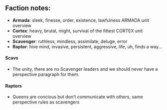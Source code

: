 ## Faction notes:
- **Armada**: sleek, finesse, order, existence, lawfulness ARMADA unit overview
- **Cortex**: heavy, brutal, might, survival of the fittest CORTEX unit overview
- **Scavenger**: ruthless, mindless, assimilate, deluge, error
- **Raptor**: hive mind, invasive, persistent, aggressive, life, uh, finds a way...

#### Scavs
- The unity, there are no Scavenger leaders and we should never have a perspective paragraph for them.

#### Raptors
- Queens are concious but don't communicate with others, same perspective rules as scavengers
